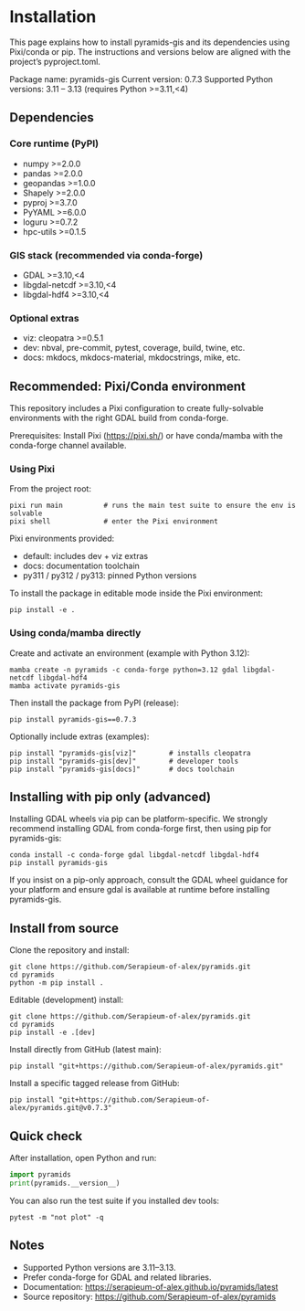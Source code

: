 # Installation

This page explains how to install pyramids-gis and its dependencies using Pixi/conda or pip. The instructions and versions below are aligned with the project’s pyproject.toml.

Package name: pyramids-gis
Current version: 0.7.3
Supported Python versions: 3.11 – 3.13 (requires Python >=3.11,<4)

## Dependencies

### Core runtime (PyPI)
- numpy >=2.0.0
- pandas >=2.0.0
- geopandas >=1.0.0
- Shapely >=2.0.0
- pyproj >=3.7.0
- PyYAML >=6.0.0
- loguru >=0.7.2
- hpc-utils >=0.1.5

### GIS stack (recommended via conda-forge)
- GDAL >=3.10,<4
- libgdal-netcdf >=3.10,<4
- libgdal-hdf4 >=3.10,<4

### Optional extras
- viz: cleopatra >=0.5.1
- dev: nbval, pre-commit, pytest, coverage, build, twine, etc.
- docs: mkdocs, mkdocs-material, mkdocstrings, mike, etc.

## Recommended: Pixi/Conda environment
This repository includes a Pixi configuration to create fully-solvable environments with the right GDAL build from conda-forge.

Prerequisites: Install Pixi (https://pixi.sh/) or have conda/mamba with the conda-forge channel available.

### Using Pixi
From the project root:

```console
pixi run main          # runs the main test suite to ensure the env is solvable
pixi shell             # enter the Pixi environment
```

Pixi environments provided:
- default: includes dev + viz extras
- docs: documentation toolchain
- py311 / py312 / py313: pinned Python versions

To install the package in editable mode inside the Pixi environment:

```console
pip install -e .
```

### Using conda/mamba directly
Create and activate an environment (example with Python 3.12):

```console
mamba create -n pyramids -c conda-forge python=3.12 gdal libgdal-netcdf libgdal-hdf4
mamba activate pyramids-gis
```

Then install the package from PyPI (release):

```console
pip install pyramids-gis==0.7.3
```

Optionally include extras (examples):

```console
pip install "pyramids-gis[viz]"        # installs cleopatra
pip install "pyramids-gis[dev]"        # developer tools
pip install "pyramids-gis[docs]"       # docs toolchain
```

## Installing with pip only (advanced)
Installing GDAL wheels via pip can be platform-specific. We strongly recommend installing GDAL from conda-forge first, then using pip for pyramids-gis:

```console
conda install -c conda-forge gdal libgdal-netcdf libgdal-hdf4
pip install pyramids-gis
```

If you insist on a pip-only approach, consult the GDAL wheel guidance for your platform and ensure gdal is available at runtime before installing pyramids-gis.

## Install from source
Clone the repository and install:

```console
git clone https://github.com/Serapieum-of-alex/pyramids.git
cd pyramids
python -m pip install .
```

Editable (development) install:

```console
git clone https://github.com/Serapieum-of-alex/pyramids.git
cd pyramids
pip install -e .[dev]
```

Install directly from GitHub (latest main):

```console
pip install "git+https://github.com/Serapieum-of-alex/pyramids.git"
```

Install a specific tagged release from GitHub:

```console
pip install "git+https://github.com/Serapieum-of-alex/pyramids.git@v0.7.3"
```

## Quick check
After installation, open Python and run:

```python
import pyramids
print(pyramids.__version__)
```

You can also run the test suite if you installed dev tools:

```console
pytest -m "not plot" -q
```

## Notes
- Supported Python versions are 3.11–3.13.
- Prefer conda-forge for GDAL and related libraries.
- Documentation: https://serapieum-of-alex.github.io/pyramids/latest
- Source repository: https://github.com/Serapieum-of-alex/pyramids
